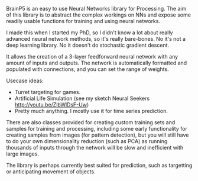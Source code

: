 BrainP5 is an easy to use Neural Networks library for Processing. The aim of this library is to abstract the complex workings on NNs and expose some readily usable functions for training and using neural networks.

I made this when I started my PhD, so I didn't know a lot about really advanced neural network methods, so it's really bare-bones. No it's not a deep learning library. No it doesn't do stochastic gradient descent. 

It allows the creation of a 3-layer feedforward neural network with any amount of inputs and outputs. The network is automatically formatted and populated with connections, and you can set the range of weights.

Usecase ideas:

- Turret targeting for games.
- Artificial Life Simulation (see my sketch Neural Seekers http://youtu.be/ZlbWlDsF-Uw)
- Pretty much anything. I mostly use it for time series prediction.

There are also classes provided for creating custom training sets and samples for training and processing, including some early functionality for creating samples from images (for pattern detection), but you will still have to do your own dimensionality reduction (such as PCA) as running thousands of inputs through the network will be slow and inefficient with large images.

The library is perhaps currently best suited for prediction, such as targetting or anticipating movement of objects. 

